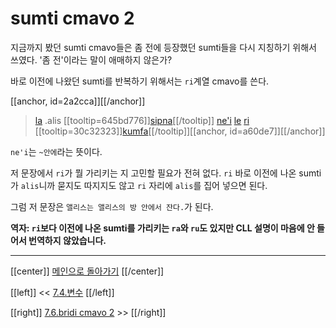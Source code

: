 # sumti cmavo 2

지금까지 봤던 sumti cmavo들은 좀 전에 등장했던 sumti들을 다시 지칭하기 위해서 쓰였다. '좀 전'이라는 말이 애매하지 않은가?

바로 이전에 나왔던 sumti를 반복하기 위해서는 `ri`계열 cmavo를 쓴다.

[[anchor, id=2a2cca]][[/anchor]]

> [la](06_00_le.html#7ce1e2) .alis [[tooltip=645bd776]][sipna](gismu.html#sipna)[[/tooltip]] [ne'i](10_01_공간.html#c6fc1d) [le](06_00_le.html#fcb63c) [ri](07_05_sumti_cmavo_2.html#2a2cca) [[tooltip=30c32323]][kumfa](gismu.html#kumfa)[[/tooltip]][[anchor, id=a60de7]][[/anchor]]

`ne'i`는 `~안에`라는 뜻이다.

저 문장에서 `ri`가 뭘 가리키는 지 고민할 필요가 전혀 없다. `ri` 바로 이전에 나온 sumti가 `alis`니까 묻지도 따지지도 않고 `ri` 자리에 `alis`를 집어 넣으면 된다.

그럼 저 문장은 `앨리스는 앨리스의 방 안에서 잔다.`가 된다.

**역자: `ri`보다 이전에 나온 sumti를 가리키는 `ra`와 `ru`도 있지만 CLL 설명이 마음에 안 들어서 번역하지 않았습니다.**

---

[[center]]
[메인으로 돌아가기](index.html)
[[/center]]

[[left]]
<< [7.4.변수](07_04_변수.html)
[[/left]]

[[right]]
[7.6.bridi cmavo 2](07_06_bridi_cmavo_2.html) >>
[[/right]]


[^645bd776]: [[highlight=red]]x1[[/highlight]]이 잔다
[^30c32323]: [[highlight=red]]x1[[/highlight]]은 [[highlight=green]]x2[[/highlight]](구조)의 방이다, [[highlight=aqua]][[black]]x3[[/black]][[/highlight]](벽/천장/바닥)로 둘러 싸인
